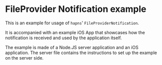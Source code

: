 # FileProvider Notification example

This is an example for usage of `hapns`' `FileProviderNotification`.

It is accompanied with an example iOS App that showcases how the notification is received and used by the application itself.

The example is made of a Node.JS server application and an iOS application.
The server file contains the instructions to set up the example on the server side.

